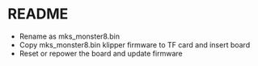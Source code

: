 # README
- Rename as mks_monster8.bin
- Copy mks_monster8.bin klipper firmware to TF card and insert board
- Reset or repower the board and update firmware